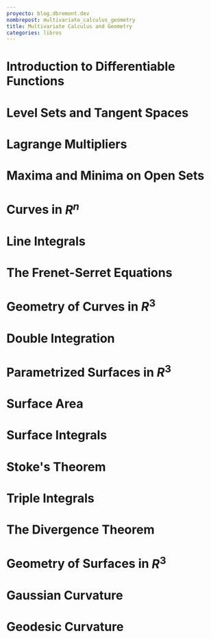 ```yaml
---
proyecto: blog.dbremont.dev
nombrepost: multivariate_calculus_geometry
title: Multivariate Calculus and Geometry
categories: libros
---
```


<!--more-->

# Introduction to Differentiable Functions
# Level Sets and Tangent Spaces
# Lagrange Multipliers
# Maxima and Minima on Open Sets
# Curves in $R^n$
# Line Integrals
# The Frenet-Serret Equations
# Geometry of Curves in $R^3$
# Double Integration
# Parametrized Surfaces in $R^3$
# Surface Area
# Surface Integrals
# Stoke's Theorem
# Triple Integrals
# The Divergence Theorem
# Geometry of Surfaces in $R^3$
# Gaussian Curvature
# Geodesic Curvature